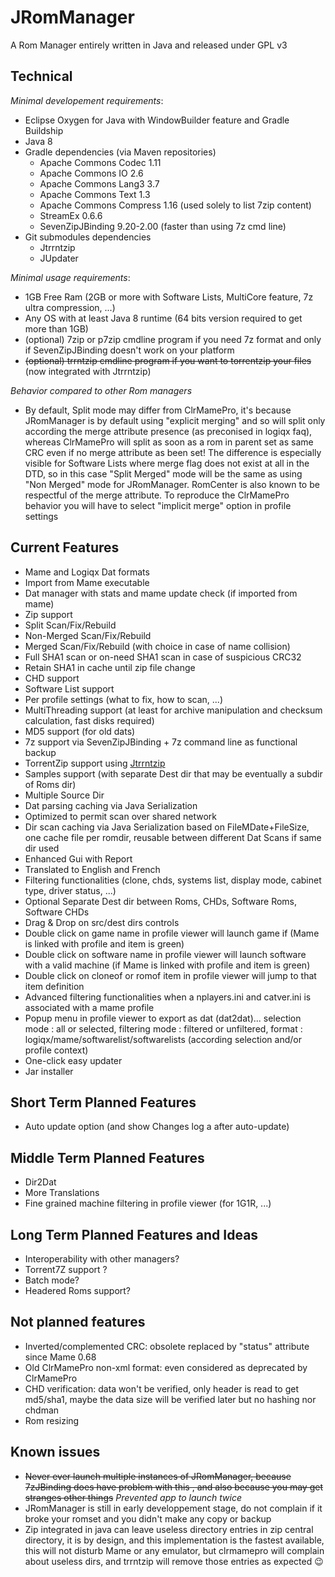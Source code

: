 # JRomManager

A Rom Manager entirely written in Java and released under GPL v3

## Technical
_Minimal developement requirements_:
- Eclipse Oxygen for Java with WindowBuilder feature and Gradle Buildship
- Java 8
- Gradle dependencies (via Maven repositories)
	- Apache Commons Codec 1.11 
	- Apache Commons IO 2.6
	- Apache Commons Lang3 3.7
	- Apache Commons Text 1.3
	- Apache Commons Compress 1.16 (used solely to list 7zip content)
	- StreamEx 0.6.6
	- SevenZipJBinding 9.20-2.00 (faster than using 7z cmd line)
- Git submodules dependencies
	- Jtrrntzip
	- JUpdater

_Minimal usage requirements_:
- 1GB Free Ram (2GB or more with Software Lists, MultiCore feature, 7z ultra compression, ...)
- Any OS with at least Java 8 runtime (64 bits version required to get more than 1GB)
- (optional) 7zip or p7zip cmdline program if you need 7z format and only if SevenZipJBinding doesn't work on your platform
- ~~(optional) trrntzip cmdline program if you want to torrentzip your files~~ (now integrated with Jtrrntzip)

_Behavior compared to other Rom managers_
- By default, Split mode may differ from ClrMamePro, it's because JRomManager is by default using "explicit merging" and so will split only according the merge attribute presence (as preconised in logiqx faq), whereas ClrMamePro will split as soon as a rom in parent set as same CRC even if no merge attribute as been set! The difference is especially visible for Software Lists where merge flag does not exist at all in the DTD, so in this case "Split Merged" mode will be the same as using "Non Merged" mode for JRomManager. RomCenter is also known to be respectful of the merge attribute. To reproduce the ClrMamePro behavior you will have to select "implicit merge" option in profile settings

## Current Features
- Mame and Logiqx Dat formats
- Import from Mame executable
- Dat manager with stats and mame update check (if imported from mame)
- Zip support
- Split Scan/Fix/Rebuild
- Non-Merged Scan/Fix/Rebuild
- Merged Scan/Fix/Rebuild (with choice in case of name collision)
- Full SHA1 scan or on-need SHA1 scan in case of suspicious CRC32
- Retain SHA1 in cache until zip file change
- CHD support
- Software List support
- Per profile settings (what to fix, how to scan, ...)
- MultiThreading support (at least for archive manipulation and checksum calculation, fast disks required)
- MD5 support (for old dats)
- 7z support via SevenZipJBinding + 7z command line as functional backup
- TorrentZip support using [Jtrrntzip](https://github.com/optyfr/Jtrrntzip)
- Samples support (with separate Dest dir that may be eventually a subdir of Roms dir)
- Multiple Source Dir
- Dat parsing caching via Java Serialization
- Optimized to permit scan over shared network
- Dir scan caching via Java Serialization based on FileMDate+FileSize, one cache file per romdir, reusable between different Dat Scans if same dir used
- Enhanced Gui with Report
- Translated to English and French
- Filtering functionalities (clone, chds, systems list, display mode, cabinet type, driver status, ...)
- Optional Separate Dest dir between Roms, CHDs, Software Roms, Software CHDs
- Drag & Drop on src/dest dirs controls
- Double click on game name in profile viewer will launch game if (Mame is linked with profile and item is green)
- Double click on software name in profile viewer will launch software with a valid machine (if Mame is linked with profile and item is green)
- Double click on cloneof or romof item in profile viewer will jump to that item definition
- Advanced filtering functionalities when a nplayers.ini and catver.ini is associated with a mame profile
- Popup menu in profile viewer to export as dat (dat2dat)... selection mode : all or selected, filtering mode : filtered or unfiltered, format : logiqx/mame/softwarelist/softwarelists (according selection and/or profile context)
- One-click easy updater
- Jar installer

## Short Term Planned Features
- Auto update option (and show Changes log a after auto-update)

## Middle Term Planned Features
- Dir2Dat
- More Translations
- Fine grained machine filtering in profile viewer (for 1G1R, ...)

## Long Term Planned Features and Ideas
- Interoperability with other managers?
- Torrent7Z support ?
- Batch mode?
- Headered Roms support?

## Not planned features
- Inverted/complemented CRC: obsolete replaced by "status" attribute since Mame 0.68
- Old ClrMamePro non-xml format: even considered as deprecated by ClrMamePro
- CHD verification: data won't be verified, only header is read to get md5/sha1, maybe the data size will be verified later but no hashing nor chdman
- Rom resizing

## Known issues
- ~~Never ever launch multiple instances of JRomManager, because 7zJBinding does have problem with this , and also because you may get stranges other things~~ *Prevented app to launch twice*
- JRomManager is still in early developpement stage, do not complain if it broke your romset and you didn't make any copy or backup
- Zip integrated in java can leave useless directory entries in zip central directory, it is by design, and this implementation is the fastest available, this will not disturb Mame or any emulator, but clrmamepro will complain about useless dirs, and trrntzip will remove those entries as expected :wink:
